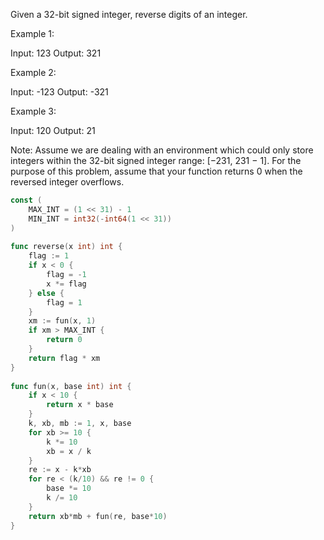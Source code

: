 Given a 32-bit signed integer, reverse digits of an integer.

Example 1:

Input: 123
Output: 321

Example 2:

Input: -123
Output: -321

Example 3:

Input: 120
Output: 21

Note:
Assume we are dealing with an environment which could only store integers within the 32-bit signed integer range: [−231,  231 − 1]. For the purpose of this problem, assume that your function returns 0 when the reversed integer overflows.

```go
const (                             
    MAX_INT = (1 << 31) - 1         
    MIN_INT = int32(-int64(1 << 31))
)                                   
                                    
func reverse(x int) int {           
    flag := 1                       
    if x < 0 {                      
        flag = -1                   
        x *= flag                   
    } else {                        
        flag = 1                    
    }                               
    xm := fun(x, 1)                 
    if xm > MAX_INT {               
        return 0                    
    }                               
    return flag * xm                
}                                   
                                 
func fun(x, base int) int {         
    if x < 10 {                     
        return x * base             
    }                               
    k, xb, mb := 1, x, base         
    for xb >= 10 {                  
        k *= 10                     
        xb = x / k                  
    }                               
    re := x - k*xb                  
    for re < (k/10) && re != 0 {    
        base *= 10                  
        k /= 10                     
    }                               
    return xb*mb + fun(re, base*10) 
}                                   

```
